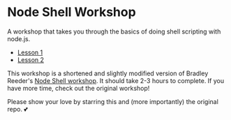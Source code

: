 # Node Shell Workshop

A workshop that takes you through the basics of doing shell scripting with node.js.

- [Lesson 1](./lesson-1.md)
- [Lesson 2](./lesson-2.md)

This workshop is a shortened and slightly modified version of Bradley Reeder's [Node Shell workshop](https://github.com/bradreeder/Node-Shell-Workshop). It should take 2-3 hours to complete. If you have more time, check out the original workshop!

Please show your love by starring this and (more importantly) the original repo. :two_hearts:
